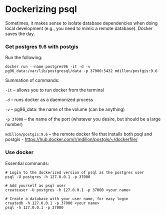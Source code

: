 # Dockerizing psql

Sometimes, it makes sense to isolate database dependencies when doing local development (e.g., you need to mimic a remote database). Docker saves the day.

### Get postgres 9.6 with postgis

Run the following:

```
docker run --name postgres96 -it -d -v pg96_data:/var/lib/postgresql/data -p 37000:5432 mdillon/postgis:9.6
```

Summation of commands:

`-it` – allows you to run docker from the terminal

`-d` – runs docker as a daemonized process

`-v` – pg96_data: the name of the volume (can be anything)

`-p 37000` – the name of the port (whatever you desire, but should be a large number)

`mdillon/postgis:9.6` – the remote docker file that installs both psql and postgis - https://hub.docker.com/r/mdillon/postgis/~/dockerfile/

### Use docker

Essential commands:

```
# Login to the dockerized version of psql as the postgres user
psql -U postgres -h 127.0.0.1 -p 37000

# Add yourself as psql user
createuser -U postgres -h 127.0.0.1 -p 37000 <your name>

# Create a database with your user name, for easy login
createdb -h 127.0.0.1 -p 37000 <your name>
psql -h 127.0.0.1 -p 37000
```